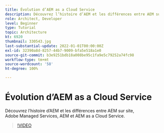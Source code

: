 ```yaml
---
title: Évolution d’AEM as a Cloud Service
description: Découvrez l’histoire d’AEM et les différences entre AEM sur site, Adobe Managed Services, AEM et AEM as a Cloud Service.
role: Architect, Developer
level: Beginner
type: Tutorial
topic: Architecture
kt: 6920
thumbnail: 330543.jpg
last-substantial-update: 2022-01-01T00:00:00Z
exl-id: 32390a8d-8257-44b7-9009-bfa5e518a1e0
source-git-commit: b3e9251bdb18a008be95c1fa9e5c79252a74fc98
workflow-type: tm+mt
source-wordcount: '58'
ht-degree: 100%

---
```


# Évolution d’AEM as a Cloud Service

Découvrez l’histoire d’AEM et les différences entre AEM sur site, Adobe Managed Services, AEM et AEM as a Cloud Service.

>[!VIDEO](https://video.tv.adobe.com/v/330543?quality=12&learn=on)
